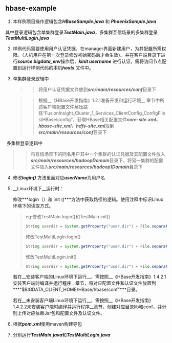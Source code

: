 ## hbase-example

1. 本样例项目操作逻辑包含***HBaseSample.java*** 和 ***PhoenixSample.java***

​        其中登录逻辑包含单集群登录***TestMain.java***，多集群互信场景的多集群登录***TestMultiLogin.java***

2. 样例代码需要使用用户认证凭据，在manager界面新建用户，为其配置所需权限。（人机用户在第一次登录修改初始密码后才会生效）。并在客户端目录下进行***source bigdata_env***操作后，***kinit username*** 进行认证，需将访问节点配置到运行样例代码的本机***hosts*** 文件中。

3. 单集群登录逻辑中

   > > 将用户认证凭据文件放到***src/main/resources/conf***目录下

   > > 根据__《HBase开发指南》1.2.1准备开发和运行环境__  章节中所述客户端配置文件解压路径“FusionInsight_Cluster_1_Services_ClientConfig_ConfigFiles\HBase\config”，获取HBase相关配置文件***core-site.xml、hbase-site.xml、hdfs-site.xml***放到***src/main/resources/conf***目录下

​      多集群登录逻辑中

> > 将互信场景下的同名用户其中一个集群的认证凭据及其配置文件放入***src/main/resources/hadoopDomain***目录下，将另一集群的配置文件放入***src/main/resources/hadoop1Domain***目录下

4. 修改***login()***  方法里面对应***userName***为用户名

5. __Linux环境下__运行时：

   修改***login（）和 init ()***方法中获取路径的逻辑。使用注释中标识Linux环境下的读取方式。

   > eg:修改TestMain.login()和TestMain.init()
   >
   > ```java
   > String userdir = System.getProperty("user.dir") + File.separator + "conf" + File.separator;
   > ```
   > 修改TestMultiLogin.login()
   > ```java
   > String userdir = System.getProperty("user.dir") + File.separator + confDir + File.separator;
   > ```
   > 修改TestMultiLogin.init()
   > ```java
   > String userdir = System.getProperty("user.dir") + File.separator + confDirectoryName + File.separator;
   > ```

   若在__安装客户端的Linux环境下运行__，需按照__《HBase开发指南》1.4.2.1安装客户端时编译并运行程序__章节，将对应配置文件和认证文件放置到***“$BIGDATA_CLIENT_HOME/HBase/hbase/conf”***目录。

   若在__未安装客户端Linux环境下运行__，需按照__《HBase开发指南》1.4.2.2未安装客户端时编译并运行程序__章节，创建对应目录lib和conf，并分别上传对应依赖Jar包和配置文件及认证文件。

6. 根据***pom.xml***使用maven构建导包

7. 分别运行***TestMain.java***和***TestMultiLogin.java***



